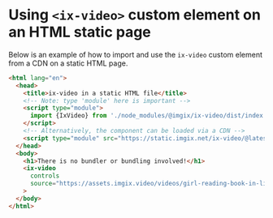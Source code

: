 # Using `<ix-video>` custom element on an HTML static page

Below is an example of how to import and use the `ix-video` custom element from a CDN on a static HTML page.

```html
<html lang="en">
  <head>
    <title>ix-video in a static HTML file</title>
    <!-- Note: type 'module' here is important -->
    <script type="module">
      import {IxVideo} from './node_modules/@imgix/ix-video/dist/index.bundled.js';
    </script>
    <!-- Alternatively, the component can be loaded via a CDN -->
    <script type="module" src="https://static.imgix.net/ix-video/@latest-v1/umd/ix-video.min.js"></script>
  </head>
  <body>
    <h1>There is no bundler or bundling involved!</h1>
    <ix-video
      controls
      source="https://assets.imgix.video/videos/girl-reading-book-in-library.mp4"
    >
  </body>
</html>
```
